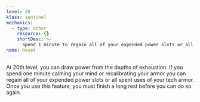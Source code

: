 ```yaml
---
level: 20
klass: sentinel
mechanics:
  - type: other
    resource: {}
    shortDesc: >-
      Spend 1 minute to regain all of your expended power slots or all uses of tech armor.
name: Reset
---
```

At 20th level, you can draw power from the depths of exhaustion. If you spend one minute calming your mind or recalibrating
your armor you can regain all of your expended power slots or all spent uses of your tech armor. Once you use this feature,
you must finish a long rest before you can do so again.
